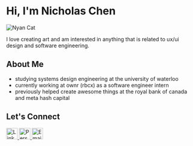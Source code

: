 # Hi, I'm Nicholas Chen  
![Nyan Cat](https://www.icegif.com/wp-content/uploads/2024/09/nyan-cat-icegif-10.gif)


I love creating art and am interested in anything that is related to ux/ui design and software engineering. 

## About Me  
- studying systems design engineering at the university of waterloo
- currently working at ownr (rbcx) as a software engineer intern
- previously helped create awesome things at the royal bank of canada and meta hash capital

## Let's Connect  

<a href="https://www.linkedin.com/in/nicholas-chen-85886726a/">
  <img src="https://encrypted-tbn0.gstatic.com/images?q=tbn:ANd9GcQRZy25qVnXim0IHxSZ9q0eQiW3E-NHXxDjuQ&s" alt="LinkedIn" width="30"/>
</a>  
<a href="https://nicholas-personal-website-eta.vercel.app">
  <img src="https://upload.wikimedia.org/wikipedia/commons/thumb/7/73/Google_Icons_Logo.svg/1024px-Google_Icons_Logo.svg.png" alt="Personal Website" width="30"/>
</a>  
<a href="mailto:nicholas.chen243@gmail.com">
  <img src="https://upload.wikimedia.org/wikipedia/commons/a/a7/Email_icon.svg" alt="Email" width="30"/>
</a>
